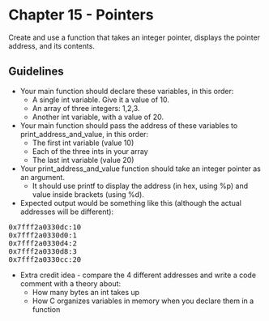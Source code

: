 # Chapter 15 - Pointers

Create and use a function that takes an integer pointer, displays the pointer address, and its contents.

## Guidelines
* Your main function should declare these variables, in this order:
  * A single int variable.  Give it a value of 10.
  * An array of three integers: 1,2,3.
  * Another int variable, with a value of 20.
* Your main function should pass the address of these variables to print_address_and_value, in this order:
  * The first int variable (value 10)
  * Each of the three ints in your array
  * The last int variable (value 20)
* Your print_address_and_value function should take an integer pointer as an argument.
  * It should use printf to display the address (in hex, using %p) and value inside brackets (using %d).
* Expected output would be something like this (although the actual addresses will be different):
<pre>
0x7fff2a0330dc:10
0x7fff2a0330d0:1
0x7fff2a0330d4:2
0x7fff2a0330d8:3
0x7fff2a0330cc:20
</pre>
* Extra credit idea - compare the 4 different addresses and write a code comment with a theory about:
  * How many bytes an int takes up
  * How C organizes variables in memory when you declare them in a function

